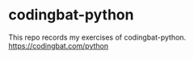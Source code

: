 # codingbat-python
This repo records my exercises of codingbat-python. https://codingbat.com/python

